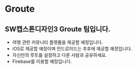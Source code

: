 # Groute

## SW캡스톤디자인3 Groute 팀입니다.
- 여행 관련 커뮤니티 플랫폼을 제공할 예정입니다.
- iOS로 제공할 예정이며 안드로이드는 추후에 제공할 예정입니다.
- 자신만의 루트를 설정하고 다른 사람과 공유하세요.
- Firebase를 이용할 예정입니다.